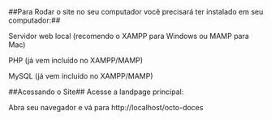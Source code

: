 ##Para Rodar o site no seu computador você precisará ter instalado em seu computador:##

Servidor web local (recomendo o XAMPP para Windows ou MAMP para Mac)

PHP (já vem incluído no XAMPP/MAMP)

MySQL (já vem incluído no XAMPP/MAMP)

##Acessando o Site##
Acesse a landpage principal:

Abra seu navegador e vá para http://localhost/octo-doces

